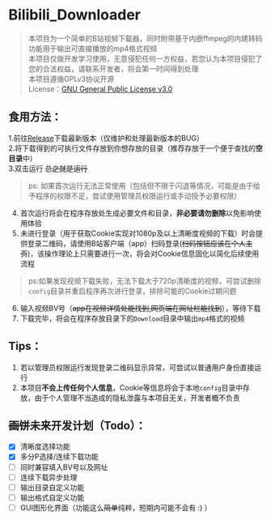 # Bilibili_Downloader  
> 本项目为一个简单的B站视频下载器，同时附带基于内嵌ffmpeg的内建转码功能用于输出可直接播放的mp4格式视频   
> 本项目仅做开发学习使用，无意侵犯任何一方权益，若您认为本项目侵犯了您的合法权益，请联系开发者，将会第一时间得到处理  
> 本项目遵循GPLv3协议开源   
> License：[GNU General Public License v3.0](https://github.com/KUAPT/Bilibili_Downloader/blob/main/README.md)  

## 食用方法：
1.前往[Release](https://github.com/KUAPT/Bilibili_Downloader/releases)下载最新版本（仅维护和处理最新版本的BUG）  
2.将下载得到的可执行文件存放到你想存放的目录（推荐存放于一个便于查找的**空目录**中）  
3.双击运行  ~~总之就是运行~~    

> ps: 如果首次运行无法正常使用（包括但不限于闪退等情况，可能是由于给予程序的权限不足，尝试使用管理员权限运行或手动授予必要权限）  
> 

4. 首次运行将会在程序存放处生成必要文件和目录，**非必要请勿删除**以免影响使用体验  
5. 未进行登录（用于获取Cookie实现对1080p及以上清晰度视频的下载）时会提供登录二维码，请使用B站客户端（app）扫码登录(~~扫码按钮应该在个人主页~~)，该操作理论上只需要进行一次，将会对Cookie信息固化以简化后续使用流程  

> ps:如果发现视频下载失败，无法下载大于720p清晰度的视频，可尝试删除`config`目录并重启程序再次进行登录，排除可能的Cookie过期问题  
> 

6. 输入视频BV号（~~app在视频详情处能找到,网页端在网址栏能找到~~），等待下载  
7. 下载完毕，将会在程序存放目录下的`Download`目录中输出`mp4`格式的视频  

## Tips：
1. 若以管理员权限运行发现登录二维码显示异常，可尝试以普通用户身份直接运行  
2. 本项目**不会上传任何个人信息**，Cookie等信息将会于本地`config`目录中存放，由于个人管理不当造成的隐私泄露与本项目无关，开发者概不负责  

## ~~画饼~~未来开发计划（Todo）：
- [x] 清晰度选择功能 
- [x] 多分P选择/连续下载功能
- [ ] 同时兼容填入BV号以及网址
- [ ] 连续下载异步处理
- [ ] 输出目录自定义功能  
- [ ] 输出格式自定义功能  
- [ ] GUI图形化界面（功能这么~~简单~~纯粹，短期内可能不会有 :) ）  
